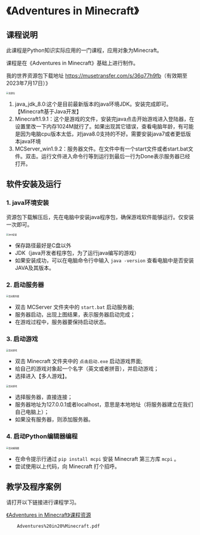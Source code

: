 # 《Adventures in Minecraft》

## **课程说明**

此课程是Python知识实际应用的一门课程，应用对象为Minecraft。

课程是在《Adventures in Minecraft》基础上进行制作。

我的世界资源包下载地址 <https://musetransfer.com/s/36q77h9fb>（有效期至2023年7月17日）》

<img src='_media/minecraft-1.png' alt='资源包' style='zoom:40%;'/>

1. java_jdk_8.0:这个是目前最新版本的java环境JDK。安装完成即可。【Minecraft基于Java开发】
2. Minecraft1.9.1：这个是游戏的文件，安装完java点击开始游戏进入登陆器，在设置里改一下内存1024M就行了。如果出现其它错误，查看电脑年龄，有可能是因为电脑cpu版本太低，对java8.0支持的不好。需要安装java7或者更低版本java环境
3. MCServer_win1.9.2：服务器文件。在文件中有一个start文件或者start.bat文件。双击。运行文件进入命令行等到运行到最后一行为Done表示服务器已经打开。

## **软件安装及运行**

### 1. java环境安装

资源包下载解压后，先在电脑中安装java程序包，确保游戏软件能够运行。仅安装一次即可。

<img src='_media/minecraft-2.png' alt='java安装' style='zoom:40%;'/>

- 保存路径最好是C盘以外
- JDK（java开发者程序包，为了运行java编写的游戏）
- 如果安装成功，可以在电脑命令行中输入  `java -version` 查看电脑中是否安装JAVA及其版本。

### 2. 启动服务器

<img src='_media/minecraft-3.png' alt='启动服务器' style='zoom:40%;'/>

- 双击 MCServer 文件夹中的  `start.bat`  启动服务器;
- 服务器启动，出现上图结果，表示服务器启动完成；
- 在游戏过程中，服务器要保持启动状态。

### 3. 启动游戏

<img src='_media/minecraft-4.png' alt='启动游戏' style='zoom:40%;'/>

- 双击 Minecraft 文件夹中的  `点击启动.exe`  启动游戏界面;
- 给自己的游戏对象起一个名字（英文或者拼音），并启动游戏；
- 选择进入【多人游戏】。

<img src='_media/minecraft-5.png' alt='启动游戏' style='zoom:40%;'/>

- 选择服务器，直接连接；
- 服务器地址为127.0.0.1或者localhost，意思是本地地址（将服务器建立在我们自己电脑上）；
- 如果没有服务器，则添加服务器。

### 4. 启动Python编辑器编程

<img src='_media/minecraft-6.png' alt='启动编辑器' style='zoom:40%;'/>

- 在命令提示行通过  `pip install mcpi`  安装 Minecraft 第三方库 `mcpi` 。
- 尝试使用以上代码，向 Minecraft 打个招呼。


## **教学及程序案例**

请打开以下链接进行课程学习。

[《Adventures in Minecraft》课程资源](Adventures%20in20%Minecraft.pdf)

```pdf
	Adventures%20in20%Minecraft.pdf
```
